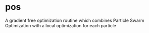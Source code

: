 # pos
A gradient free optimization routine which combines Particle Swarm Optimization with a local optimization for each particle
